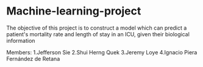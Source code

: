 # Machine-learning-project
The objective of this project is to construct a model which can predict a patient's mortality rate and length of stay in an ICU, given their biological information

Members:
1.Jefferson Sie
2.Shui Herng Quek
3.Jeremy Loye
4.Ignacio Piera Fernández de Retana
